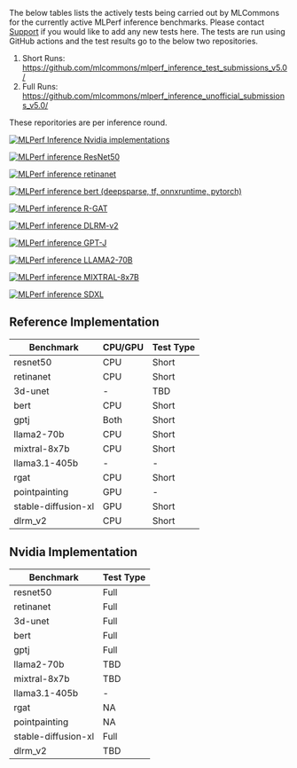 The below tables lists the actively tests being carried out by MLCommons for the currently active MLPerf inference benchmarks. Please contact [Support](support@mlcommons.org) if you would like to add any new tests here. The tests are run using GitHub actions and the test results go to the below two repositories.
1. Short Runs: https://github.com/mlcommons/mlperf_inference_test_submissions_v5.0/
2. Full Runs: https://github.com/mlcommons/mlperf_inference_unofficial_submissions_v5.0/

These reporitories are per inference round.

[![MLPerf Inference Nvidia implementations](https://github.com/GATEOverflow/mlperf-automations/actions/workflows/test-nvidia-mlperf-inference-implementations.yml/badge.svg)](https://github.com/GATEOverflow/mlperf-automations/actions/workflows/test-nvidia-mlperf-inference-implementations.yml)

[![MLPerf inference ResNet50](https://github.com/mlcommons/mlperf-automations/actions/workflows/test-mlperf-inference-resnet50.yml/badge.svg)](https://github.com/mlcommons/mlperf-automations/actions/workflows/test-mlperf-inference-resnet50.yml)

[![MLPerf inference retinanet](https://github.com/mlcommons/mlperf-automations/actions/workflows/test-mlperf-inference-retinanet.yml/badge.svg)](https://github.com/mlcommons/mlperf-automations/actions/workflows/test-mlperf-inference-retinanet.yml)

[![MLPerf inference bert (deepsparse, tf, onnxruntime, pytorch)](https://github.com/mlcommons/mlperf-automations/actions/workflows/test-mlperf-inference-bert-deepsparse-tf-onnxruntime-pytorch.yml/badge.svg)](https://github.com/mlcommons/mlperf-automations/actions/workflows/test-mlperf-inference-bert-deepsparse-tf-onnxruntime-pytorch.yml)

[![MLPerf inference R-GAT](https://github.com/mlcommons/mlperf-automations/actions/workflows/test-mlperf-inference-rgat.yml/badge.svg)](https://github.com/mlcommons/mlperf-automations/actions/workflows/test-mlperf-inference-rgat.yml)

[![MLPerf inference DLRM-v2](https://github.com/GATEOverflow/mlperf-automations/actions/workflows/test-mlperf-inference-dlrm.yml/badge.svg)](https://github.com/GATEOverflow/mlperf-automations/actions/workflows/test-mlperf-inference-dlrm.yml)

[![MLPerf inference GPT-J](https://github.com/GATEOverflow/mlperf-automations/actions/workflows/test-mlperf-inference-gptj.yml/badge.svg)](https://github.com/GATEOverflow/mlperf-automations/actions/workflows/test-mlperf-inference-gptj.yml)

[![MLPerf inference LLAMA2-70B](https://github.com/GATEOverflow/mlperf-automations/actions/workflows/test-mlperf-inference-llama2.yml/badge.svg)](https://github.com/GATEOverflow/mlperf-automations/actions/workflows/test-mlperf-inference-llama2.yml)

[![MLPerf inference MIXTRAL-8x7B](https://github.com/GATEOverflow/mlperf-automations/actions/workflows/test-mlperf-inference-mixtral.yml/badge.svg)](https://github.com/GATEOverflow/mlperf-automations/actions/workflows/test-mlperf-inference-mixtral.yml)

[![MLPerf inference SDXL](https://github.com/GATEOverflow/mlperf-automations/actions/workflows/test-mlperf-inference-sdxl.yaml/badge.svg)](https://github.com/GATEOverflow/mlperf-automations/actions/workflows/test-mlperf-inference-sdxl.yaml)



## Reference Implementation
| Benchmark            | CPU/GPU | Test Type | 
|----------------------|---------|-----------|
| resnet50            |   CPU | Short   |     
| retinanet           |   CPU | Short        |
| 3d-unet             |    -  |   TBD        |
| bert               |   CPU  |  Short       |
| gptj               |   Both | Short        |               
| llama2-70b         |   CPU  |  Short       |
| mixtral-8x7b       |   CPU  |  Short       |
| llama3.1-405b      |   -    |      -       |
| rgat               |   CPU      |   Short  |
| pointpainting      |   GPU      |    -     |
| stable-diffusion-xl |  GPU      |   Short  |
| dlrm_v2            | CPU        | Short    |

## Nvidia Implementation
| Benchmark            |  Test Type | 
|----------------------|-----------|
| resnet50            | Full       |     
| retinanet           | Full       |
| 3d-unet             | Full       |
| bert               |  Full       |
| gptj               |  Full       |               
| llama2-70b         |   TBD       |
| mixtral-8x7b       |   TBD       |
| llama3.1-405b      |     -      |
| rgat               |   NA       |
| pointpainting      |   NA       |
| stable-diffusion-xl | Full      |
| dlrm_v2            |  TBD       |
